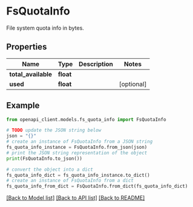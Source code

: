 # FsQuotaInfo

File system quota info in bytes.

## Properties

Name | Type | Description | Notes
------------ | ------------- | ------------- | -------------
**total_available** | **float** |  | 
**used** | **float** |  | [optional] 

## Example

```python
from openapi_client.models.fs_quota_info import FsQuotaInfo

# TODO update the JSON string below
json = "{}"
# create an instance of FsQuotaInfo from a JSON string
fs_quota_info_instance = FsQuotaInfo.from_json(json)
# print the JSON string representation of the object
print(FsQuotaInfo.to_json())

# convert the object into a dict
fs_quota_info_dict = fs_quota_info_instance.to_dict()
# create an instance of FsQuotaInfo from a dict
fs_quota_info_from_dict = FsQuotaInfo.from_dict(fs_quota_info_dict)
```
[[Back to Model list]](../README.md#documentation-for-models) [[Back to API list]](../README.md#documentation-for-api-endpoints) [[Back to README]](../README.md)


